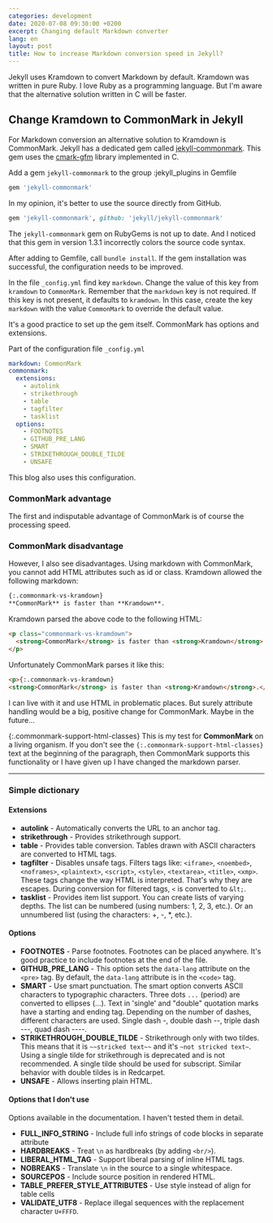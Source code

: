 ```yaml
---
categories: development
date: 2020-07-08 09:30:00 +0200
excerpt: Changing default Markdown converter
lang: en
layout: post
title: How to increase Markdown conversion speed in Jekyll?
---
```


Jekyll uses Kramdown to convert Markdown by default.
Kramdown was written in pure Ruby.
I love Ruby as a programming language.
But I'm aware that the alternative solution written in C will be faster.

## Change Kramdown to CommonMark in Jekyll

For Markdown conversion an alternative solution to Kramdown is CommonMark.
Jekyll has a dedicated gem called [jekyll-commonmark][jekyll-commonmark].
This gem uses the [cmark-gfm][cmark-gfm] library implemented in C.

Add a gem `jekyll-commonmark` to the group :jekyll_plugins in Gemfile
```ruby
gem 'jekyll-commonmark'
```

In my opinion, it's better to use the source directly from GitHub.
```ruby
gem 'jekyll-commonmark', github: 'jekyll/jekyll-commonmark'
```
The `jekyll-commonmark` gem on RubyGems is not up to date.
And I noticed that this gem in version 1.3.1 incorrectly colors the source code syntax.

After adding to Gemfile, call `bundle install`.
If the gem installation was successful, the configuration needs to be improved.

In the file `_config.yml` find key `markdown`.
Change the value of this key from `kramdown` to `CommonMark`.
Remember that the `markdown` key is not required.
If this key is not present, it defaults to `kramdown`.
In this case, create the key `markdown` with the value `CommonMark` to override the default value.

It's a good practice to set up the gem itself.
CommonMark has options and extensions.

Part of the configuration file `_config.yml`
```yaml
markdown: CommonMark
commonmark:
  extensions:
    - autolink
    - strikethrough
    - table
    - tagfilter
    - tasklist
  options:
    - FOOTNOTES
    - GITHUB_PRE_LANG
    - SMART
    - STRIKETHROUGH_DOUBLE_TILDE
    - UNSAFE
```

This blog also uses this configuration.

### CommonMark advantage

The first and indisputable advantage of CommonMark is of course the processing speed.

### CommonMark disadvantage

However, I also see disadvantages.
Using markdown with CommonMark, you cannot add HTML attributes such as id or class.
Kramdown allowed the following markdown:
```markdown
{:.commonmark-vs-kramdown}
**CommonMark** is faster than **Kramdown**.
```

Kramdown parsed the above code to the following HTML:
```html
<p class="commonmark-vs-kramdown">
  <strong>CommonMark</strong> is faster than <strong>Kramdown</strong>.
</p>
```

Unfortunately CommonMark parses it like this:
```html
<p>{:.commonmark-vs-kramdown}
<strong>CommonMark</strong> is faster than <strong>Kramdown</strong>.</p>
```

I can live with it and use HTML in problematic places.
But surely attribute handling would be a big, positive change for CommonMark.
Maybe in the future...

{:.commonmark-support-html-classes}
This is my test for **CommonMark** on a living organism.
If you don't see the `{:.commonmark-support-html-classes}` text at the beginning of the paragraph,
then CommonMark supports this functionality or I have given up I have changed the markdown parser.

---

### Simple dictionary

#### Extensions

+ **autolink**      - Automatically converts the URL to an anchor tag.
+ **strikethrough** - Provides strikethrough support.
+ **table**         - Provides table conversion.
                      Tables drawn with ASCII characters are converted to HTML tags.
+ **tagfilter**     - Disables unsafe tags.
                      Filters tags like:
                      `<iframe>`, `<noembed>`, `<noframes>`, `<plaintext>`,
                      `<script>`, `<style>`, `<textarea>`, `<title>`, `<xmp>`.
                      These tags change the way HTML is interpreted.
                      That's why they are escapes.
                      During conversion for filtered tags, `<` is converted to `&lt;`.
+ **tasklist**      - Provides item list support.
                      You can create lists of varying depths.
                      The list can be numbered (using numbers: 1, 2, 3, etc.).
                      Or an unnumbered list (using the characters: +, -, *, etc.).

#### Options
+ **FOOTNOTES**       - Parse footnotes.
                        Footnotes can be placed anywhere.
                        It's good practice to include footnotes at the end of the file.
+ **GITHUB_PRE_LANG** - This option sets the `data-lang` attribute on the `<pre>` tag.
                        By default, the `data-lang` attribute is in the `<code>` tag.
+ **SMART**           - Use smart punctuation.
                        The smart option converts ASCII characters to typographic characters.
                        Three dots `...` (period) are converted to ellipses (...).
                        Text in 'single' and "double" quotation marks have a starting and ending tag.
                        Depending on the number of dashes, different characters are used.
                        Single dash -, double dash --, triple dash ---, quad dash ----.
+ **STRIKETHROUGH_DOUBLE_TILDE** - Strikethrough only with two tildes.
                                   This means that it is `~~stricked text~~` and it's `~not stricked text~`.
                                   Using a single tilde for strikethrough is deprecated and is not recommended.
                                   A single tilde should be used for subscript.
                                   Similar behavior with double tildes is in Redcarpet.
+ **UNSAFE**          - Allows inserting plain HTML.

#### Options that I don't use
Options available in the documentation.
I haven't tested them in detail.

+ **FULL_INFO_STRING**              - Include full info strings of code blocks in separate attribute
+ **HARDBREAKS**                    - Treat `\n` as hardbreaks (by adding `<br/>`).
+ **LIBERAL_HTML_TAG**              - Support liberal parsing of inline HTML tags.
+ **NOBREAKS**                      - Translate `\n` in the source to a single whitespace.
+ **SOURCEPOS**                     - Include source position in rendered HTML.
+ **TABLE_PREFER_STYLE_ATTRIBUTES** - Use style instead of align for table cells
+ **VALIDATE_UTF8**                 - Replace illegal sequences with the replacement character `U+FFFD`.

[cmark-gfm]: https://github.com/github/cmark-gfm
[commonmarker]: https://github.com/gjtorikian/commonmarker
[jekyll-commonmark]: https://github.com/jekyll/jekyll-commonmark
[kramdown]: https://github.com/gettalong/kramdown
[redcarpet]: https://github.com/vmg/redcarpet

[smart-dashes]: https://github.com/gjtorikian/commonmarker/blob/master/ext/commonmarker/inlines.c#L577
[smart-period]: https://github.com/gjtorikian/commonmarker/blob/master/ext/commonmarker/inlines.c#L603
[smart-quote-double]: https://github.com/gjtorikian/commonmarker/blob/master/ext/commonmarker/inlines.c#L543
[smart-quote-single]: https://github.com/gjtorikian/commonmarker/blob/master/ext/commonmarker/inlines.c#L540
[tagfilter]: https://github.github.com/gfm/#disallowed-raw-html-extension-
